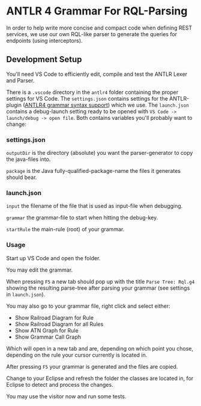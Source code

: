 # ANTLR 4 Grammar For RQL-Parsing

In order to help write more concise and compact code when defining REST services, we use our own RQL-like parser to generate the queries for endpoints (using interceptors).

## Development Setup

You'll need VS Code to efficiently edit, compile and test the ANTLR Lexer and Parser.

There is a `.vscode` directory in the `antlr4` folder containing the proper settings for VS Code.
The `settings.json` contains settings for the ANTLR-plugin ([ANTLR4 grammar syntax support](https://marketplace.visualstudio.com/items?itemName=mike-lischke.vscode-antlr4)) which we use.
The `launch.json` contains a debug-launch setting ready to be opened with `VS Code -> launch/debug -> open file`. Both contains variables you'll probably want to change:

### settings.json

`outputDir` is the directory (absolute) you want the parser-generator to copy the java-files into.

`package` is the Java fully-qualified-package-name the files it generates should bear.

### launch.json

`input` the filename of the file that is used as input-file when debugging.

`grammar` the grammar-file to start when hitting the debug-key.

`startRule` the main-rule (root) of your grammar.

### Usage

Start up VS Code and open the folder.

You may edit the grammar.

When pressing `F5` a new tab should pop up with the title `Parse Tree: Rql.g4` showing the resulting parse-tree after parsing your grammar (see settings in `launch.json`).

You may also go to your grammar file, right click and select either:

- Show Railroad Diagram for Rule
- Show Railroad Diagram for all Rules
- Show ATN Graph for Rule
- Show Grammar Call Graph

Which will open in a new tab and are, depending on which point you chose,  depending on the rule your cursor currently is located in.

After pressing `F5` your grammar is generated and the files are copied.

Change to your Eclipse and refresh the folder the classes are located in, for Eclipse to detect and process the changes.

You may use the visitor now and run some tests.
